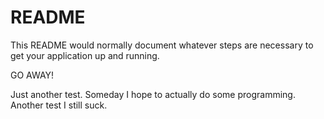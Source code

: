# README #

This README would normally document whatever steps are necessary to get your application up and running.

GO AWAY!

Just another test. Someday I hope to actually do some programming.
Another test I still suck.